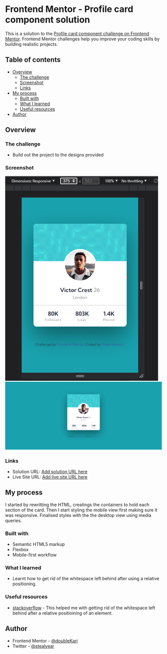 # Frontend Mentor - Profile card component solution

This is a solution to the [Profile card component challenge on Frontend Mentor](https://www.frontendmentor.io/challenges/profile-card-component-cfArpWshJ). Frontend Mentor challenges help you improve your coding skills by building realistic projects.

## Table of contents

- [Overview](#overview)
  - [The challenge](#the-challenge)
  - [Screenshot](#screenshot)
  - [Links](#links)
- [My process](#my-process)
  - [Built with](#built-with)
  - [What I learned](#what-i-learned)
  - [Useful resources](#useful-resources)
- [Author](#author)

## Overview

### The challenge

- Build out the project to the designs provided

### Screenshot

![Mobile](./screenshots/mobile_view.png)
![Desktop](./screenshots/desktop_view.png)

### Links

- Solution URL: [Add solution URL here](https://your-solution-url.com)
- Live Site URL: [Add live site URL here](https://your-live-site-url.com)

## My process

I started by rewritting the HTML, creatings the containers to hold each section of the card.
Then I start styling the mobile view first making sure it was responsive.
Finalised styles with the the desktop view using media queries.

### Built with

- Semantic HTML5 markup
- Flexbox
- Mobile-first workflow

### What I learned

- Learnt how to get rid of the whitespace left behind after using a relative positioning.

### Useful resources

- [stackoverflow](https://www.stackoverflow.com) - This helped me with getting rid of the whitespace left behind after a relative positioining of an element.

## Author

- Frontend Mentor - [@doubleKari](https://www.frontendmentor.io/profile/doubleKari)
- Twitter - [@stealyear](https://www.twitter.com/stealyear)
